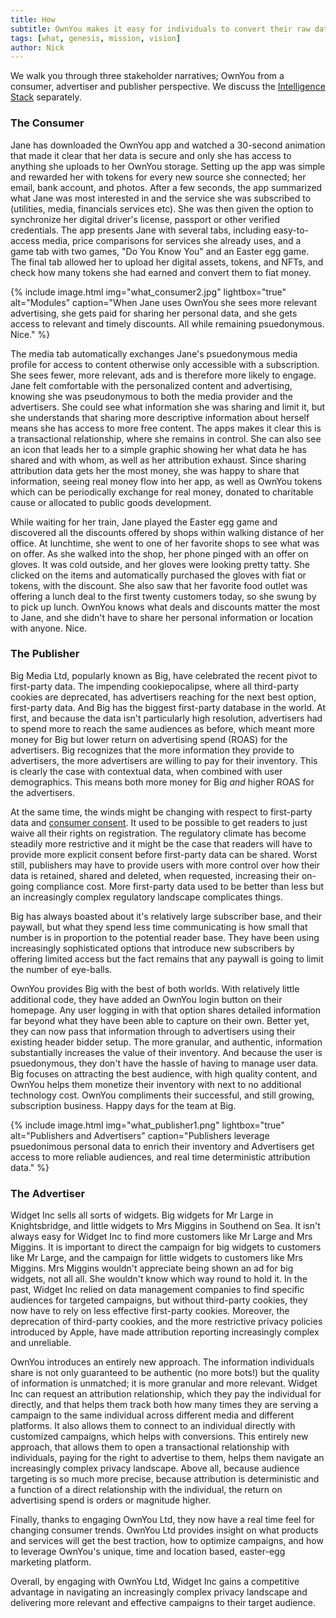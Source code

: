 ```yaml
---
title: How
subtitle: OwnYou makes it easy for individuals to convert their raw data into intelligent profiles. Publishers get access to much higher quality reader meta data, increasing the value of their inventory, and advertisers reach the most relevant audiences, reducing wasted advertising spend, improving ROI. Helping individuals monetize their personal data, psuedonimously, converts the experience from predatory to transactional.
tags: [what, genesis, mission, vision]
author: Nick
---
```


We walk you through three stakeholder narratives; OwnYou from a consumer, advertiser and publisher perspective. We discuss the <a href="/docs/intelligence_stack/">Intelligence Stack</a> separately.

### The Consumer

Jane has downloaded the OwnYou app and watched a 30-second animation that made it clear that her data is secure and only she has access to anything she uploads to her OwnYou storage. Setting up the app was simple and rewarded her with tokens for every new source she connected; her email, bank account, and photos. After a few seconds, the app summarized what Jane was most interested in and the service she was subscribed to (utilities, media, financials services etc). She was then given the option to synchronize her digital driver's license, passport or other verified credentials. The app presents Jane with several tabs, including easy-to-access media, price comparisons for services she already uses, and a game tab with two games, "Do You Know You" and an Easter egg game. The final tab allowed her to upload her digital assets, tokens, and NFTs, and check how many tokens she had earned and convert them to fiat money.

<!--
{% include image.html img="what_consumer.png" alt="What Consumers Get" caption="Consumers get more relevant ads, they get paid for sharing their personal data, they get access to relevant and timely discounts, and they get to remain pseudonymous. Nice." style="width: 100; height: auto; display: block; margin: 0 auto;" %} -->

<!-- <figure>
  <a href="/docs/uploads/what_consumer2.jpg" data-uk-lightbox="animation: slide">
    <img src="/docs/uploads/what_consumer2." style="max-width: 75%; display: block; margin: 0 auto; margin-bottom: 20px;" alt="What Consumers Get">
  </a>
  <figcaption style="font-style: italic; font-size: 0.8em; text-align: center;">Consumers get more relevant adds, they get paid for sharing their personal data, they get access to relevant and timely discounts and they get to remain psuedonymous. Nice.</figcaption>
</figure> -->

{% include image.html img="what_consumer2.jpg" lightbox="true" alt="Modules" caption="When Jane uses OwnYou she sees more relevant advertising, she gets paid for sharing her personal data, and she gets access to relevant and timely discounts. All while remaining psuedonymous. Nice." %}

The media tab automatically exchanges Jane's psuedonymous media profile for access to content otherwise only accessible with a subscription. She sees fewer, more relevant, ads and is therefore more likely to engage. Jane felt comfortable with the personalized content and advertising, knowing she was pseudonymous to both the media provider and the advertisers. She could see what information she was sharing and limit it, but she understands that sharing more descriptive information about herself means she has access to more free content. The apps makes it clear this is a transactional relationship, where she remains in control. She can also see an icon that leads her to a simple graphic showing her what data he has shared and with whom, as well as her attribution exhaust. Since sharing attribution data gets her the most money, she was happy to share that information, seeing real money flow into her app, as well as OwnYou tokens which can be periodically exchange for real money, donated to charitable cause or allocated to public goods development.

While waiting for her train, Jane played the Easter egg game and discovered all the discounts offered by shops within walking distance of her office. At lunchtime, she went to one of her favorite shops to see what was on offer. As she walked into the shop, her phone pinged with an offer on gloves. It was cold outside, and her gloves were looking pretty tatty. She clicked on the items and automatically purchased the gloves with fiat or tokens, with the discount. She also saw that her favorite food outlet was offering a lunch deal to the first twenty customers today, so she swung by to pick up lunch. OwnYou knows what deals and discounts matter the most to Jane, and she didn't have to share her personal information or location with anyone. Nice.

### The Publisher

Big Media Ltd, popularly known as Big, have celebrated the recent pivot to first-party data. The impending cookiepocalipse, where all third-party cookies are deprecated, has advertisers reaching for the next best option, first-party data. And Big has the biggest first-party database in the world. At first, and because the data isn't particularly high resolution, advertisers had to spend more to reach the same audiences as before, which meant more money for Big but lower return on advertising spend (ROAS) for the advertisers. Big recognizes that the more information they provide to advertisers, the more advertisers are willing to pay for their inventory. This is clearly the case with contextual data, when combined with user demographics. This means both more money for Big _and_ higher ROAS for the advertisers.

At the same time, the winds might be changing with respect to first-party data and [consumer consent](https://noyb.eu/en/breaking-meta-prohibited-use-personal-data-advertising). It used to be possible to get readers to just waive all their rights on registration. The regulatory climate has become steadily more restrictive and it might be the case that readers will have to provide more explicit consent before first-party data can be shared. Worst still, publishers may have to provide users with more control over how their data is retained, shared and deleted, when requested, increasing their on-going compliance cost. More first-party data used to be better than less but an increasingly complex regulatory landscape complicates things.

Big has always boasted about it's relatively large subscriber base, and their paywall, but what they spend less time communicating is how small that number is in proportion to the potential reader base. They have been using increasingly sophisticated options that introduce new subscribers by offering limited access but the fact remains that any paywall is going to limit the number of eye-balls.

OwnYou provides Big with the best of both worlds. With relatively little additional code, they have added an OwnYou login button on their homepage. Any user logging in with that option shares detailed information far beyond what they have been able to capture on their own. Better yet, they can now pass that information through to advertisers using their existing header bidder setup. The more granular, and authentic, information substantially increases the value of their inventory. And because the user is psuedonymous, they don't have the hassle of having to manage user data. Big focuses on attracting the best audience, with high quality content, and OwnYou helps them monetize their inventory with next to no additional technology cost. OwnYou compliments their successful, and still growing, subscription business. Happy days for the team at Big.

{% include image.html img="what_publisher1.png" lightbox="true" alt="Publishers and Advertisers" caption="Publishers leverage psuedonimous personal data to enrich their inventory and Advertisers get access to more reliable audiences, and real time deterministic attribution data." %}

<!-- <figure>
  <a href="/docs/uploads/what_publisher1.png" data-uk-lightbox="animation: slide">
    <img src="/docs/uploads/what_publisher1.png" style="max-width: 75%; display: block; margin: 0 auto; margin-bottom: 20px;" alt="Publishers and Advertisers">
  </a>
  <figcaption style="font-style: italic; font-size: 0.8em; text-align: center;">Publishers leverage psuedonimous personal data to enrich their inventory and Advertisers get access to more reliable audiences, and real time deterministic attribution data.</figcaption>
</figure> -->

### The Advertiser

Widget Inc sells all sorts of widgets. Big widgets for Mr Large in Knightsbridge, and little widgets to Mrs Miggins in Southend on Sea. It isn't always easy for Widget Inc to find more customers like Mr Large and Mrs Miggins. It is important to direct the campaign for big widgets to customers like Mr Large, and the campaign for little widgets to customers like Mrs Miggins. Mrs Miggins wouldn't appreciate being shown an ad for big widgets, not all all. She wouldn't know which way round to hold it. In the past, Widget Inc relied on data management companies to find specific audiences for targeted campaigns, but without third-party cookies, they now have to rely on less effective first-party cookies. Moreover, the deprecation of third-party cookies, and the more restrictive privacy policies introduced by Apple, have made attribution reporting increasingly complex and unreliable.

OwnYou introduces an entirely new approach. The information individuals share is not only guaranteed to be authentic (no more bots!) but the quality of information is unmatched; it is more granular and more relevant. Widget Inc can request an attribution relationship, which they pay the individual for directly, and that helps them track both how many times they are serving a campaign to the same individual across different media and different platforms. It also allows them to connect to an individual directly with customized campaigns, which helps with conversions. This entirely new approach, that allows them to open a transactional relationship with individuals, paying for the right to advertise to them, helps them navigate an increasingly complex privacy landscape. Above all, because audience targeting is so much more precise, because attribution is deterministic and a function of a direct relationship with the individual, the return on advertising spend is orders or magnitude higher.

Finally, thanks to engaging OwnYou Ltd, they now have a real time feel for changing consumer trends. OwnYou Ltd provides insight on what products and services will get the best traction, how to optimize campaigns, and how to leverage OwnYou's unique, time and location based, easter-egg marketing platform.

Overall, by engaging with OwnYou Ltd, Widget Inc gains a competitive advantage in navigating an increasingly complex privacy landscape and delivering more relevant and effective campaigns to their target audience.
